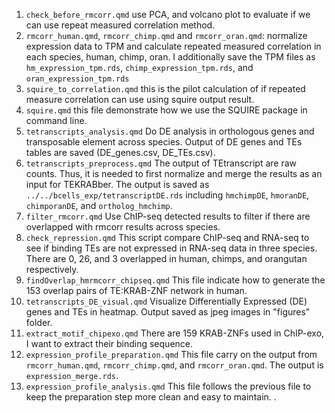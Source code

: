1.  `check_before_rmcorr.qmd` use PCA, and volcano plot to evaluate if we can use repeat measured correlation method.
2.  `rmcorr_human.qmd`, `rmcorr_chimp.qmd` and `rmcorr_oran.qmd`: normalize expression data to TPM and calculate repeated measured correlation in each species, human, chimp, oran. I additionally save the TPM files as `hm_expression_tpm.rds`, `chimp_expression_tpm.rds`, and `oran_expression_tpm.rds`
3.  `squire_to_correlation.qmd` this is the pilot calculation of if repeated measure correlation can use using squire output result.
4.  `squire.qmd` this file demonstrate how we use the SQUIRE package in command line.
5.  `tetranscripts_analysis.qmd` Do DE analysis in orthologous genes and transposable element across species. Output of DE genes and TEs tables are saved (DE_genes.csv, DE_TEs.csv).
6.  `tetranscripts_preprocess.qmd` The output of TEtranscript are raw counts. Thus, it is needed to first normalize and merge the results as an input for TEKRABber. The output is saved as `../../bcells_exp/tetranscriptDE.rds` including `hmchimpDE`, `hmoranDE`, `chimporanDE`, and `ortholog_hmchimp`.
7.  `filter_rmcorr.qmd` Use ChIP-seq detected results to filter if there are overlapped with rmcorr results across species.
8.  `check_repression.qmd` This script compare ChIP-seq and RNA-seq to see if binding TEs are not expressed in RNA-seq data in three species. There are 0, 26, and 3 overlapped in human, chimps, and orangutan respectively.
9.  `findOverlap_hmrmcorr_chipseq.qmd` This file indicate how to generate the 153 overlap pairs of TE:KRAB-ZNF network in human.
10. `tetranscripts_DE_visual.qmd` Visualize Differentially Expressed (DE) genes and TEs in heatmap. Output saved as jpeg images in "figures" folder.
11. `extract_motif_chipexo.qmd` There are 159 KRAB-ZNFs used in ChIP-exo, I want to extract their binding sequence.
12. `expression_profile_preparation.qmd` This file carry on the output from `rmcorr_human.qmd`, `rmcorr_chimp.qmd`, and `rmcorr_oran.qmd`. The output is `expression_merge.rds`.
13. `expression_profile_analysis.qmd` This file follows the previous file to keep the preparation step more clean and easy to maintain.
. 
